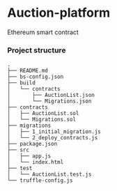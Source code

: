 # Auction-platform
Ethereum smart contract

### Project structure
```aidl
.
├── README.md
├── bs-config.json
├── build
│   └── contracts
│       ├── AuctionList.json
│       └── Migrations.json
├── contracts
│   ├── AuctionList.sol
│   └── Migrations.sol
├── migrations
│   ├── 1_initial_migration.js
│   └── 2_deploy_contracts.js
├── package.json
├── src
│   ├── app.js
│   └── index.html
├── test
│   └── AuctionList.test.js
└── truffle-config.js

```
